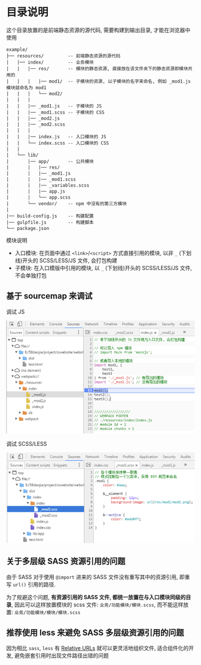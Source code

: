# 目录说明

这个目录放置的是前端静态资源的源代码, 需要构建到输出目录, 才能在浏览器中使用

```
example/
├── resources/         -- 前端静态资源的源代码
|   |── index/         -- 业务模块
|   |   |── res/       -- 模块的静态资源, 直接放在该文件夹下的静态资源即模块共用的
|   |   |   |── mod1/  -- 子模块的资源, 以子模块的名字来命名, 例如 _mod1.js 模块就命名为 mod1
|   |   |   └── mod2/
|   |   |
|   |   |── _mod1.js   -- 子模块的 JS
|   |   |── _mod1.scss -- 子模块的 CSS
|   |   |── _mod2.js
|   |   |── _mod2.scss
|   |   |
|   |   |── index.js   -- 入口模块的 JS
|   |   └── index.scss -- 入口模块的 CSS
|   |
|   └── lib/
|       |── app/       -- 公共模块
|       |   |── res/
|       |   |── _mod1.js
|       |   |── _mod1.scss
|       |   |── _variables.scss
|       |   |── app.js
|       |   └── app.scss
|       └── vendor/    -- npm 中没有的第三方模块
|
|── build-config.js    -- 构建配置
|── gulpfile.js        -- 构建脚本
└── package.json
```

模块说明
* 入口模块: 在页面中通过 `<link>`/`<script>` 方式直接引用的模块, 以非 `_` (下划线)开头的 SCSS/LESS/JS 文件, 会打包构建
* 子模块: 在入口模版中引用的模块, 以 `_` (下划线)开头的 SCSS/LESS/JS 文件, 不会单独打包

## 基于 sourcemap 来调试

调试 JS

![debug-sourcemap-js](https://raw.githubusercontent.com/ufologist/fe-common-build/master/example/resources/index/res/debug-sourcemap-js.png)

调试 SCSS/LESS

![debug-sourcemap-scss](https://raw.githubusercontent.com/ufologist/fe-common-build/master/example/resources/index/res/debug-sourcemap-scss.png)

## 关于多层级 SASS 资源引用的问题

由于 SASS 对于使用 `@import` 进来的 SASS 文件没有重写其中的资源引用, 即重写 `url()` 引用的路径.

为了规避这个问题, **有资源引用的 SASS 文件, 都统一放置在与入口模块同级的目录**, 因此可以这样放置模块的 scss 文件: `业务/功能模块/模块.scss`, 而不能这样放置: `业务/功能模块/模块/模块.scss`

## 推荐使用 less 来避免 SASS 多层级资源引用的问题

因为相比 `sass`, `less` 有 [Relative URLs](http://lesscss.org/usage/#command-line-usage-relative-urls) 就可以更灵活地组织文件, 适合组件化的开发, 避免嵌套引用时出现文件路径出错的问题